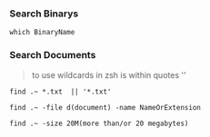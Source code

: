 ### Search Binarys

```
which BinaryName
```

### Search Documents

> to use wildcards in zsh is within quotes ''

```
find .~ *.txt  || '*.txt'
```

```
find .~ -file d(document) -name NameOrExtension
```

```
find .~ -size 20M(more than/or 20 megabytes)
```
